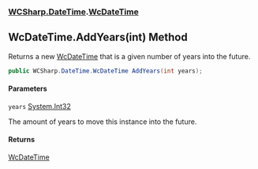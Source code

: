 ### [WCSharp.DateTime](WCSharp.DateTime.md 'WCSharp.DateTime').[WcDateTime](WCSharp.DateTime.WcDateTime.md 'WCSharp.DateTime.WcDateTime')

## WcDateTime.AddYears(int) Method

Returns a new [WcDateTime](WCSharp.DateTime.WcDateTime.md 'WCSharp.DateTime.WcDateTime') that is a given number of years into the future.

```csharp
public WCSharp.DateTime.WcDateTime AddYears(int years);
```
#### Parameters

<a name='WCSharp.DateTime.WcDateTime.AddYears(int).years'></a>

`years` [System.Int32](https://docs.microsoft.com/en-us/dotnet/api/System.Int32 'System.Int32')

The amount of years to move this instance into the future.

#### Returns
[WcDateTime](WCSharp.DateTime.WcDateTime.md 'WCSharp.DateTime.WcDateTime')